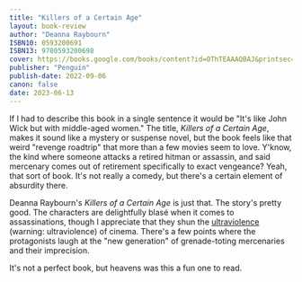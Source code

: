 ```yaml
---
title: "Killers of a Certain Age"
layout: book-review
author: "Deanna Raybourn"
ISBN10: 0593200691
ISBN13: 9780593200698
cover: https://books.google.com/books/content?id=0ThTEAAAQBAJ&printsec=frontcover&img=1&zoom=1&edge=curl&source=gbs_api
publisher: "Penguin"
publish-date: 2022-09-06
canon: false
date: 2023-06-13
---
```

If I had to describe this book in a single sentence it would be "It's like John Wick but with middle-aged women." The title, *Killers of a Certain Age*, makes it sound like a mystery or suspense novel, but the book feels like that weird "revenge roadtrip" that more than a few movies seem to love.
Y'know, the kind where someone attacks a retired hitman or assassin, and said mercenary comes out of retirement specifically to exact vengeance? Yeah, that sort of book.
It's not really a comedy, but there's a certain element of absurdity there.

Deanna Raybourn's *Killers of a Certain Age* is just that.
The story's pretty good.
The characters are delightfully blasé when it comes to assassinations, though I appreciate that they shun the [ultraviolence](https://www.youtube.com/watch?v=fx_nCYQUzqo) (warning: ultraviolence) of cinema.
There's a few points where the protagonists laugh at the "new generation" of grenade-toting mercenaries and their imprecision.

It's not a perfect book, but heavens was this a fun one to read.